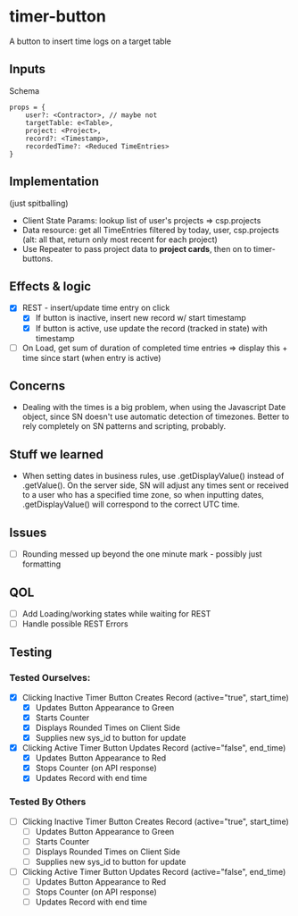 timer-button
===============================================
A button to insert time logs on a target table

## Inputs

Schema
```
props = {
    user?: <Contractor>, // maybe not
    targetTable: e<Table>,
    project: <Project>,
    record?: <Timestamp>,
    recordedTime?: <Reduced TimeEntries>
}
```

## Implementation
(just spitballing)
- Client State Params: lookup list of user's projects => csp.projects
- Data resource: get all TimeEntries filtered by today, user, csp.projects (alt: all that, return only most recent for each project)
- Use Repeater to pass project data to **project cards**, then on to timer-buttons.

## Effects & logic
- [x] REST - insert/update time entry on click
    - [x] If button is inactive, insert new record w/ start timestamp
    - [x] If button is active, use update the record (tracked in state) with timestamp
- [ ] On Load, get sum of duration of completed time entries => display this + time since start (when entry is active)

## Concerns
- Dealing with the times is a big problem, when using the Javascript Date object, since SN doesn't use automatic detection of timezones. Better to rely completely on SN patterns and scripting, probably.

## Stuff we learned
- When setting dates in business rules, use .getDisplayValue() instead of .getValue(). On the server side, SN will adjust any times sent or received to a user who has a specified time zone, so when inputting dates, .getDisplayValue() will correspond to the correct UTC time.

## Issues

- [ ] Rounding messed up beyond the one minute mark - possibly just formatting

## QOL
- [ ] Add Loading/working states while waiting for REST
- [ ] Handle possible REST Errors

## Testing

### Tested Ourselves:
- [x] Clicking Inactive Timer Button Creates Record (active="true", start_time)
    - [x] Updates Button Appearance to Green
    - [x] Starts Counter
    - [x] Displays Rounded Times on Client Side
    - [x] Supplies new sys_id to button for update
- [x] Clicking Active Timer Button Updates Record (active="false", end_time)
    - [x] Updates Button Appearance to Red
    - [x] Stops Counter (on API response)
    - [x] Updates Record with end time

### Tested By Others

- [ ] Clicking Inactive Timer Button Creates Record (active="true", start_time)
    - [ ] Updates Button Appearance to Green
    - [ ] Starts Counter
    - [ ] Displays Rounded Times on Client Side
    - [ ] Supplies new sys_id to button for update
- [ ] Clicking Active Timer Button Updates Record (active="false", end_time)
    - [ ] Updates Button Appearance to Red
    - [ ] Stops Counter (on API response)
    - [ ] Updates Record with end time